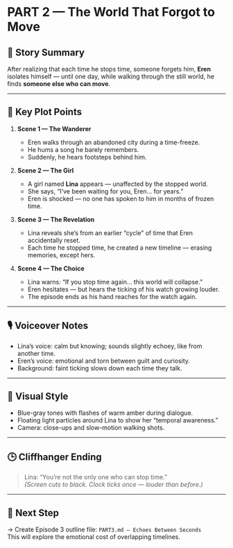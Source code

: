 # PART 2 — The World That Forgot to Move

## 🌌 Story Summary
After realizing that each time he stops time, someone forgets him, **Eren** isolates himself — until one day, while walking through the still world, he finds **someone else who can move**.

---

## 🧩 Key Plot Points
1. **Scene 1 — The Wanderer**
   - Eren walks through an abandoned city during a time-freeze.
   - He hums a song he barely remembers.
   - Suddenly, he hears footsteps behind him.

2. **Scene 2 — The Girl**
   - A girl named **Lina** appears — unaffected by the stopped world.
   - She says, “I’ve been waiting for you, Eren… for years.”
   - Eren is shocked — no one has spoken to him in months of frozen time.

3. **Scene 3 — The Revelation**
   - Lina reveals she’s from an earlier “cycle” of time that Eren accidentally reset.
   - Each time he stopped time, he created a new timeline — erasing memories, except hers.

4. **Scene 4 — The Choice**
   - Lina warns: “If you stop time again… this world will collapse.”
   - Eren hesitates — but hears the ticking of his watch growing louder.
   - The episode ends as his hand reaches for the watch again.

---

## 🎙️ Voiceover Notes
- Lina’s voice: calm but knowing; sounds slightly echoey, like from another time.
- Eren’s voice: emotional and torn between guilt and curiosity.
- Background: faint ticking slows down each time they talk.

---

## 🎨 Visual Style
- Blue-gray tones with flashes of warm amber during dialogue.
- Floating light particles around Lina to show her “temporal awareness.”
- Camera: close-ups and slow-motion walking shots.

---

## 🕒 Cliffhanger Ending
> Lina: “You’re not the only one who can stop time.”  
> *(Screen cuts to black. Clock ticks once — louder than before.)*

---

## 🧭 Next Step
→ Create Episode 3 outline file: `PART3.md — Echoes Between Seconds`  
This will explore the emotional cost of overlapping timelines.
